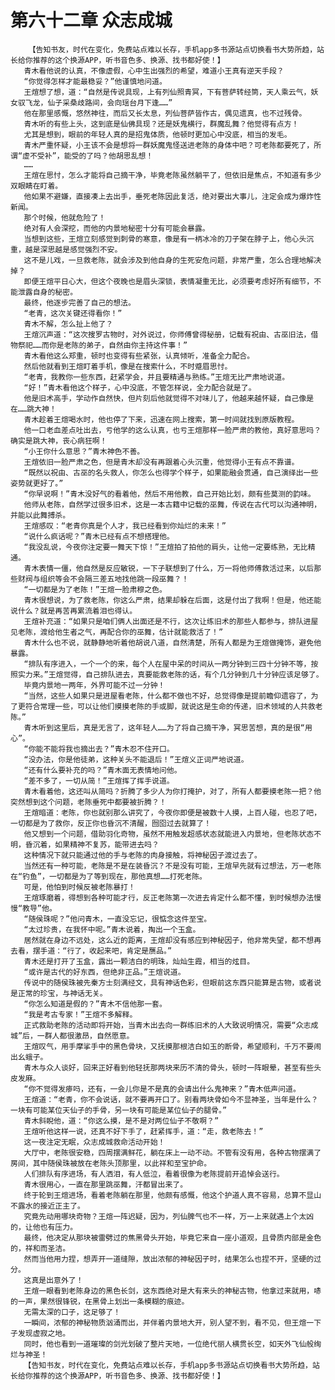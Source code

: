 # 第六十二章 众志成城
        【告知书友，时代在变化，免费站点难以长存，手机app多书源站点切换看书大势所趋，站长给你推荐的这个换源APP，听书音色多、换源、找书都好使！】
       青木看他说的认真，不像虚假，心中生出强烈的希望，难道小王真有逆天手段？
       “你觉得怎样才能最稳妥？”他谨慎地问道。
       王煊想了想，道：“自然是传说具现，上有列仙照青冥，下有菩萨转经筒，天人乘云气，妖女驭飞龙，仙子采桑歧路间，会向瑶台月下逢……”
       他在那里感慨，悠然神往，而后又长太息，列仙菩萨皆作古，偶见遗真，也不过残骨。
       青木听的有些上头，这到底是仙佛具现？还是妖鬼横行，群魔乱舞？他觉得有点方！
       尤其是想到，眼前的年轻人真的是招鬼体质，他顿时更加心中没底，相当的发毛。
       青木严重怀疑，小王该不会是想将一群妖魔鬼怪送进老陈的身体中吧？可老陈都要死了，所谓“虚不受补”，能受的了吗？他胡思乱想！
       ……
       王煊在思忖，怎么才能将自己摘干净，毕竟老陈虽然躺平了，但依旧是焦点，不知道有多少双眼睛在盯着。
       他如果不避嫌，直接凑上去出手，垂死老陈因此复活，绝对要出大事儿，注定会成为爆炸性新闻。
       那个时候，他就危险了！
       绝对有人会深挖，而他的内景地秘密十分有可能会暴露。
       当想到这些，王煊立刻感觉到刺骨的寒意，像是有一柄冰冷的刀子架在脖子上，他心头沉重，越是深思越是感觉强烈不安。
       这不是儿戏，一旦救老陈，就会涉及到他自身的生死安危问题，非常严重，怎么合理地解决掉？
       即便王煊平日心大，但这个夜晚也是眉头深锁，表情凝重无比，必须要考虑好所有细节，不能泄露自身的秘密。
       最终，他逐步完善了自己的想法。
       “老青，这次关键还得看你！”
       青木不解，怎么扯上他了？
       王煊沉声道：“这次搜罗古物时，对外说过，你师傅曾得秘册，记载有祝由、古巫旧法，借物祭祀……而你是老陈的弟子，自然由你主持这件事！”
       青木看他这么郑重，顿时也变得有些紧张，认真倾听，准备全力配合。
       然后他就看到王煊盯着手机，像是在搜索什么，不时蹙眉思忖。
       “老青，我教你一些东西，赶紧学会，并且要精通与熟练。”王煊无比严肃地说道。
       “好！”青木看他这个样子，心中没底，不管怎样说，全力配合就是了。
       他是旧术高手，学动作自然快，但片刻后他就觉得不对味儿了，他越来越怀疑，自己像是在……跳大神！
       青木趁着王煊喝水时，他也停了下来，迅速在网上搜索，第一时间就找到原版教程。
       他一口老血差点吐出去，亏他学的这么认真，也亏王煊那样一脸严肃的教他，真好意思吗？确实是跳大神，丧心病狂啊！
       “小王你什么意思？”青木神色不善。
       王煊依旧一脸严肃之色，但是青木却没有再跟着心头沉重，他觉得小王有点不靠谱。
       “既然以祝由、古巫的名头救人，你怎么也得学个样子，如果能融会贯通，自己演绎出一些姿势就更好了。”
       “你早说啊！”青木没好气的看着他，然后不用他教，自己开始比划，颇有些莫测的韵味。
       他师从老陈，自然学过很多旧术，这是一本古籍中记载的巫舞，传说在古代可以沟通神明，并能以此舞搏杀。
       王煊感叹：“老青你真是个人才，我已经看到你灿烂的未来！”
       “说什么疯话呢？”青木已经有点不想搭理他。
       “我没乱说，今夜你注定要一舞天下惊！”王煊拍了拍他的肩头，让他一定要练熟，无比精通。
       青木表情一僵，他自然是反应敏锐，一下子联想到了什么，万一将他师傅救活过来，以后那些财阀与组织等会不会隔三差五地找他跳一段巫舞？！
       “一切都是为了老陈！”王煊一脸肃穆之色。
       青木很想说，为了救老陈，你这么严肃，结果却躲在后面，这是付出了我啊！但是，他还能说什么？就是再苦再累流着泪也得认。
       王煊补充道：“如果只是咱们俩人出面还是不行，这次让练旧术的那些人都参与，排队进屋见老陈，渡给他生者之气，再配合你的巫舞，估计就能救活了！”
       青木什么也不说，就静静地听着他胡说八道，自然清楚，所有人都是为王煊做掩饰，避免他暴露。
       “排队有序进入，一个一个的来，每个人在屋中呆的时间从一两分钟到三四十分钟不等，按照实力来。”王煊觉得，自己排队进去，真要能救老陈的话，有个几分钟到几十分钟应该足够了。
       毕竟内景地一两年，外界可能不过一分钟！
       “当然，这些人如果只是进屋看老陈，什么都不做也不好，总觉得像是提前瞻仰遗容了，为了更符合常理一些，可以让他们摸摸老陈的手或脚，就说这是生命的传递，旧术领域的人共救老陈。”
       青木听到这里后，真是无言了，这年轻人……为了将自己摘干净，冥思苦想，真的是很“用心”。
       “你能不能将我也摘出去？”青木忍不住开口。
       “没办法，你是他徒弟，这种关头不能退后！”王煊义正词严地说道。
       “还有什么要补充的吗？”青木面无表情地问他。
       “差不多了，一切从简！”王煊挥了挥手说道。
       青木看着他，这还叫从简吗？折腾了多少人为你打掩护，对了，所有人都要摸老陈一把？他突然想到这个问题，老陈垂死中都要被折腾？！
       王煊暗道：老陈，你也就别那么讲究了，今夜你即便是被数十人摸，上百人碰，也忍了吧，一切都是为了救你，反正你也昏沉不清醒，囫囵过去就算了！
       他又想到一个问题，借助羽化奇物，虽然不用触发超感状态就能进入内景地，但老陈状态不明，昏沉着，如果精神不复苏，能带进去吗？
       这种情况下就只能通过他的手与老陈的肉身接触，将神秘因子渡过去了。
       当然还有一种可能，老陈是不是在装昏沉？不是没有可能，王煊早先就有过想法，万一老陈在“钓鱼”，一切都是为了等到现在，那他真想……打死老陈。
       可是，他怕到时候反被老陈暴打！
       王煊琢磨着，得想到各种可能才行，反正老陈第一次进去肯定什么都不懂，到时候想办法慢慢“教导”他。
       “随侯珠呢？”他问青木，一直没忘记，很惦念这件至宝。
       “太过珍贵，在我怀中呢。”青木说着，掏出一个玉盒。
       居然就在身边不远处，这么近的距离，王煊却没有感应到神秘因子，他非常失望，都不想再去看，摆手道：“行了，收起来吧，肯定是赝品。”
       青木还是打开了玉盒，露出一颗洁白的明珠，灿灿生霞，相当的炫目。
       “或许是古代的好东西，但绝非正品。”王煊说道。
       传说中的随侯珠被先秦方士刻满经文，具有神话色彩，但眼前这东西只能算是古物，或者说是正常的珍宝，与神话无关。
       “你怎么知道是假的？”青木不信他那一套。
       “我是考古专家！”王煊不多解释。
       正式救助老陈的活动即将开始，当青木出去向一群练旧术的人大致说明情况，需要“众志成城”后，一群人都很激昂，自然愿意。
       王煊叹气，用手摩挲手中的黑色骨块，又抚摸那根洁白如玉的断骨，希望顺利，千万不要闹出幺蛾子。
       青木与众人谈好，回来正好看到他轻抚那两块来历不清的骨头，顿时一阵眼晕，甚至有些头皮发麻。
       “你不觉得发瘆吗，还有，一会儿你是不是真的会请出什么鬼神来？”青木低声问道。
       王煊道：“老青，你不会说话，就不要再开口了。别看两块骨如今不显神圣，当年是什么？一块有可能某位天仙子的手骨，另一块有可能是某位仙子的腿骨。”
       青木斜睨他，道：“你这么摸，是不是对两位仙子不敬啊？”
       王煊听他这样一说，还真不好下手了，赶紧挥手，道：“走，救老陈去！”
       这一夜注定无眠，众志成城救命活动开始！
       大厅中，老陈很安稳，四周摆满鲜花，躺在床上一动不动。不管有没有用，各种古物摆满了房间，其中随侯珠被放在老陈头顶那里，以此祥和至宝护命。
       人们排队有序进场，有人洒泪，有人低泣，看着很像为老陈提前开追悼会送行。
       青木很用心，一直在那里跳巫舞，汗都冒出来了。
       终于轮到王煊进场，看着老陈躺在那里，他颇有感慨，他这个护道人真不容易，总算不显山不露水的接近正主了。
       究竟先动用哪块奇物？王煊一阵迟疑，因为，列仙脾气也不一样，万一上来就遇上个太凶的，让他也有压力。
       最终，他决定从那块被雷劈过的焦黑骨头开始，毕竟它来自一座小道观，且骨质内部是金色的，祥和而圣洁。
       然而当他用力捏，想弄开一道缝隙，放出浓郁的神秘因子时，结果怎么也捏不开，坚硬的过分。
       这真是出意外了！
       王煊一眼看到老陈身边的黑色长剑，这东西绝对是大有来头的神秘古物，他拿过来就用，哧的一声，果然很锋锐，在黑骨上划出一条模糊的痕迹。
       无需太深的口子，这足够了！
       一瞬间，浓郁的神秘物质汹涌而出，并伴着内景地大开，别人望不到，看不见，但王煊一下子发现虚寂之地。
       同时，他也看到一道璀璨的剑光划破了整片天地，一位绝代丽人横贯长空，如天外飞仙般绚烂与神圣！
       【告知书友，时代在变化，免费站点难以长存，手机app多书源站点切换看书大势所趋，站长给你推荐的这个换源APP，听书音色多、换源、找书都好使！】